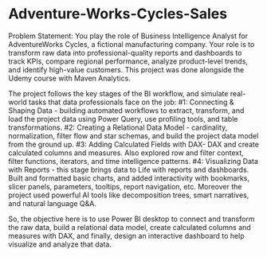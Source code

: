 # Adventure-Works-Cycles-Sales
Problem Statement: You play the role of Business Intelligence Analyst for AdventureWorks Cycles, a fictional manufacturing company. Your role is to transform raw data into professional-quality reports and dashboards to track KPIs, compare regional performance, analyze product-level trends, and identify high-value customers.
This project was done alongside the Udemy course with Maven Analytics.

The project follows the key stages of the BI workflow, and simulate real-world tasks that data professionals face on the job:
#1: Connecting & Shaping Data - building automated workflows to extract, transform, and load the project data using Power Query, use profiling tools, and table transformations.
#2: Creating a Relational Data Model - cardinality, normalization, filter flow and star schemas, and build the project data model from the ground up.
#3: Adding Calculated Fields with DAX- DAX and create calculated columns and measures. Also explored row and filter context, filter functions, iterators, and time intelligence patterns.
#4: Visualizing Data with Reports - this stage brings data to Life with reports and dashboards. Built and formatted basic charts, and added interactivity with bookmarks, slicer panels, parameters, tooltips, report navigation, etc.
Moreover the project used powerful AI tools like decomposition trees, smart narratives, and natural language Q&A.

So, the objective here is to use Power BI desktop to connect and transform the raw data, build a relational data model, create calculated columns and measures with DAX, and finally, design an interactive dashboard to help visualize and analyze that data.

